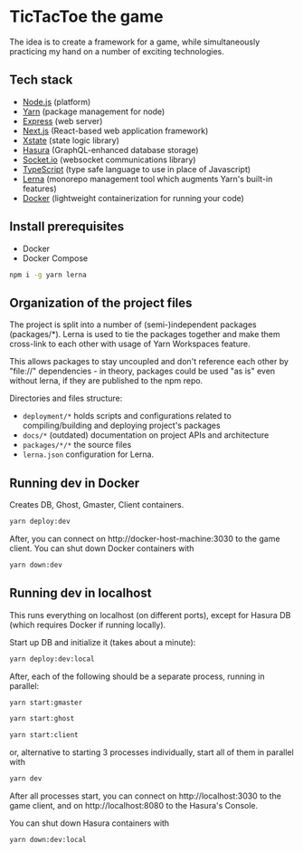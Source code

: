 # TicTacToe the game

The idea is to create a framework for a game, while simultaneously practicing
my hand on a number of exciting technologies.

## Tech stack

-   [Node.js][node] (platform)
-   [Yarn] (package management for node)
-   [Express] (web server)
-   [Next.js][next] (React-based web application framework)
-   [Xstate] (state logic library)
-   [Hasura] (GraphQL-enhanced database storage)
-   [Socket.io][socketio] (websocket communications library)
-   [TypeScript][ts] (type safe language to use in place of Javascript)
-   [Lerna] (monorepo management tool which augments Yarn's built-in
    features)
-   [Docker] (lightweight containerization for running your code)

## Install prerequisites

-   Docker
-   Docker Compose

```bash
npm i -g yarn lerna
```

## Organization of the project files

The project is split into a number of (semi-)independent packages (packages/\*).
Lerna is used to tie the packages together and make them cross-link to each
other with usage of Yarn Workspaces feature.

This allows packages to stay uncoupled and don't reference each other by
"file://" dependencies - in theory, packages could be used "as is" even without
lerna, if they are published to the npm repo.

Directories and files structure:

-   `deployment/*` holds scripts and configurations related to
    compiling/building and deploying project's packages
-   `docs/*` (outdated) documentation on project APIs and architecture
-   `packages/*/*` the source files
-   `lerna.json` configuration for Lerna.

## Running dev in Docker

Creates DB, Ghost, Gmaster, Client containers.

```bash
yarn deploy:dev
```

After, you can connect on http://docker-host-machine:3030 to the game client.
You can shut down Docker containers with

```bash
yarn down:dev
```

## Running dev in localhost

This runs everything on localhost (on different ports), except for Hasura DB
(which requires Docker if running locally).

Start up DB and initialize it (takes about a minute):

```bash
yarn deploy:dev:local
```

After, each of the following should be a separate process, running in parallel:

```bash
yarn start:gmaster
```

```bash
yarn start:ghost
```

```bash
yarn start:client
```

or, alternative to starting 3 processes individually, start all of them in
parallel with

```bash
yarn dev
```

After all processes start, you can connect on http://localhost:3030 to the game
client, and on http://localhost:8080 to the Hasura's Console.

You can shut down Hasura containers with

```bash
yarn down:dev:local
```

[node]: https://nodejs.org/
[lerna]: https://lerna.js.org/
[yarn]: https://yarnpkg.com/
[express]: https://expressjs.com/
[next]: https://nextjs.org/
[xstate]: https://xstate.js.org/
[hasura]: https://hasura.io/
[socketio]: https://socket.io/
[ts]: https://www.typescriptlang.org/
[docker]: https://www.docker.com/
